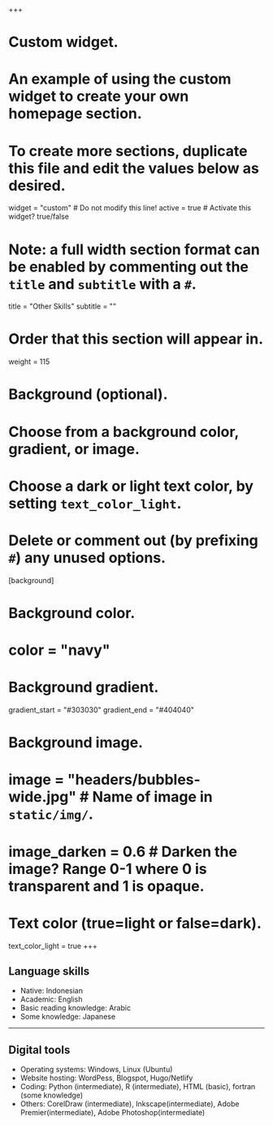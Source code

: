 +++
# Custom widget.
# An example of using the custom widget to create your own homepage section.
# To create more sections, duplicate this file and edit the values below as desired.
widget = "custom"  # Do not modify this line!
active = true  # Activate this widget? true/false

# Note: a full width section format can be enabled by commenting out the `title` and `subtitle` with a `#`.
title = "Other Skills"
subtitle = ""

# Order that this section will appear in.
weight = 115

# Background (optional).
#   Choose from a background color, gradient, or image.
#   Choose a dark or light text color, by setting `text_color_light`.
#   Delete or comment out (by prefixing `#`) any unused options.
[background]
  # Background color.
  # color = "navy"
  
  # Background gradient.
   gradient_start = "#303030"
   gradient_end = "#404040"
  
  # Background image.
 # image = "headers/bubbles-wide.jpg"  # Name of image in `static/img/`.
 # image_darken = 0.6  # Darken the image? Range 0-1 where 0 is transparent and 1 is opaque.

  # Text color (true=light or false=dark).
  text_color_light = true
+++

## Language skills

* Native: Indonesian
* Academic: English
* Basic reading knowledge: Arabic
* Some knowledge: Japanese

***

## Digital tools
* Operating systems: Windows, Linux (Ubuntu)
* Website hosting: WordPess, Blogspot, Hugo/Netlify
* Coding: Python (intermediate), R (intermediate), HTML (basic), fortran (some knowledge)
* Others: CorelDraw (intermediate), Inkscape(intermediate), Adobe Premier(intermediate), Adobe Photoshop(intermediate)
